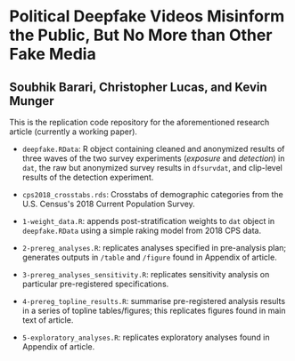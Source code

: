 # Political Deepfake Videos Misinform the Public, But No More than Other Fake Media
## Soubhik Barari, Christopher Lucas, and Kevin Munger

This is the replication code repository for the aforementioned research article (currently a working paper).

- `deepfake.RData`: R object containing cleaned and anonymized results of three waves of the two survey experiments (*exposure* and *detection*) in `dat`, the raw but anonymized survey results in `dfsurvdat`, and clip-level results of the detection experiment.

- `cps2018_crosstabs.rds`: Crosstabs of demographic categories from the U.S. Census's 2018 Current Population Survey.

- `1-weight_data.R`: appends post-stratification weights to `dat` object in `deepfake.RData` using a simple raking model from 2018 CPS data.

- `2-prereg_analyses.R`: replicates analyses specified in pre-analysis plan; generates outputs in `/table` and `/figure` found in Appendix of article.

- `3-prereg_analyses_sensitivity.R`: replicates sensitivity analysis on particular pre-registered specifications.

- `4-prereg_topline_results.R`: summarise pre-registered analysis results in a series of topline tables/figures; this replicates figures found in main text of article.

- `5-exploratory_analyses.R`: replicates exploratory analyses found in Appendix of article.

